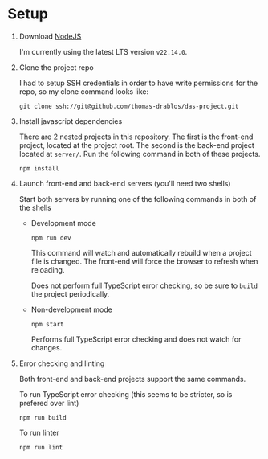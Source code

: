 # Setup

1. Download [NodeJS](https://nodejs.org/en)

   I'm currently using the latest LTS version `v22.14.0`.

2. Clone the project repo

   I had to setup SSH credentials in order to have write permissions for the repo,
   so my clone command looks like:

   ```git clone ssh://git@github.com/thomas-drablos/das-project.git```

3. Install javascript dependencies

   There are 2 nested projects in this repository. The first is the front-end project,
   located at the project root. The second is the back-end project located at `server/`.
   Run the following command in both of these projects.

   ```npm install```

4. Launch front-end and back-end servers (you'll need two shells)

   Start both servers by running one of the following commands in both of the shells

   * Development mode
      ```
      npm run dev
      ```
      This command will watch and automatically rebuild when a project file is changed. The front-end will force the browser to refresh when reloading. 

      Does not perform full TypeScript error checking, so be sure to `build` the project periodically.

   * Non-development mode
      ```
      npm start
      ```
      Performs full TypeScript error checking and does not watch for changes.

5. Error checking and linting

   Both front-end and back-end projects support the same commands.

   To run TypeScript error checking (this seems to be stricter, so is prefered over lint)
   ```
   npm run build
   ```

   To run linter
   ```
   npm run lint
   ```
